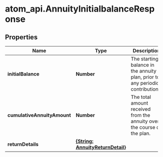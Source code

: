 # atom_api.AnnuityInitialbalanceResponse

## Properties
Name | Type | Description | Notes
------------ | ------------- | ------------- | -------------
**initialBalance** | **Number** | The starting balance in the annuity plan, prior to any periodic contributions. | 
**cumulativeAnnuityAmount** | **Number** | The total amount received from the annuity over the course of the plan. | 
**returnDetails** | [**{String: AnnuityReturnDetail}**](AnnuityReturnDetail.md) |  | 



